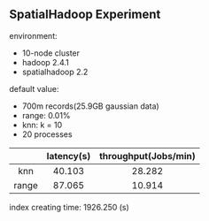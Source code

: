 SpatialHadoop Experiment
---------------

environment: 

+ 10-node cluster
+ hadoop 2.4.1
+ spatialhadoop 2.2

default value:

+ 700m records(25.9GB gaussian data)
+ range: 0.01%
+ knn: k = 10
+ 20 processes

| | latency(s) | throughput(Jobs/min) |
|:--:|:---:|:---:|
|knn| 40.103 | 28.282 |
|range| 87.065 | 10.914 |

index creating time: 1926.250 (s)

